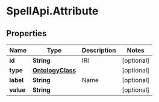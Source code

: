 # SpellApi.Attribute

## Properties
Name | Type | Description | Notes
------------ | ------------- | ------------- | -------------
**id** | **String** | IRI | [optional] 
**type** | [**OntologyClass**](OntologyClass.md) |  | [optional] 
**label** | **String** | Name | [optional] 
**value** | **String** |  | [optional] 
